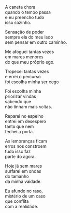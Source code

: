A caneta chora  
quando o tempo passa  
e eu preencho tudo  
isso sozinho.  

Sensação de poder  
sempre ela do meu lado  
sem pensar em outro caminho.  

Me afoguei tantas vezes  
em mares menores  
do que meu próprio ego.  

Tropecei tantas vezes  
e errei o percurso  
foi escolha minha ser cego  

Foi escolha minha  
priorizar vindas  
sabendo que  
não tinham mais voltas.  

Reparei no espelho  
entrei em desespero  
tanto que nem  
fechei a porta.  

As lembranças ficam  
erros nos constroem  
tudo isso faz  
parte do agora.  

Hoje já sem mares  
surfarei em ondas  
do tamanho  
da minha vaidade.  

Eu afundo no raso,  
mistério de um caso  
que conflita  
com a realidade.  
